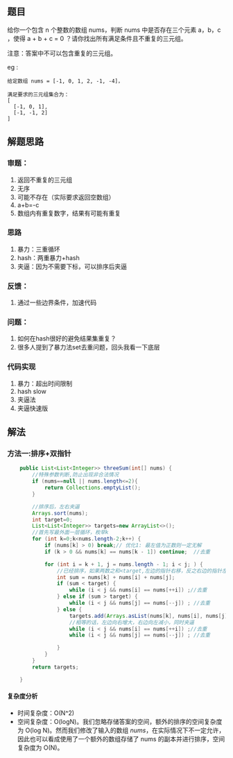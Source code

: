 ## 题目

给你一个包含 n 个整数的数组 nums，判断 nums 中是否存在三个元素 a，b，c ，使得 a + b + c = 0 ？请你找出所有满足条件且不重复的三元组。

注意：答案中不可以包含重复的三元组。

eg :

```
给定数组 nums = [-1, 0, 1, 2, -1, -4]，

满足要求的三元组集合为：
[
  [-1, 0, 1],
  [-1, -1, 2]
]
```

## 解题思路

### 审题：

1. 返回不重复的三元组
2. 无序
3. 可能不存在（实际要求返回空数组）
4. a+b=-c
5. 数组内有重复数字，结果有可能有重复

### 思路

1. 暴力：三重循环
2. hash：两重暴力+hash
3. 夹逼：因为不需要下标，可以排序后夹逼

### 反馈：

1. 通过一些边界条件，加速代码

### 问题：
1. 如何在hash很好的避免结果集重复？
2. 很多人提到了暴力法set去重问题，回头我看一下底层

### 代码实现
1. 暴力：超出时间限制
2. hash slow
3. 夹逼法
4. 夹逼快速版



## 解法

### 方法一:排序+双指针

```java
    public List<List<Integer>> threeSum(int[] nums) {
        //特殊参数判断,防止出现非合法情况
        if (nums==null || nums.length<=2){
            return Collections.emptyList();
        }

        //排序后，左右夹逼
        Arrays.sort(nums);
        int target=0;
        List<List<Integer>> targets=new ArrayList<>();
        //首先写最外面一层循环，枚举k
        for (int k=0;k<nums.length-2;k++) {
            if (nums[k] > 0) break;// 优化1: 最左值为正数则一定无解
            if (k > 0 && nums[k] == nums[k - 1]) continue;  //去重

            for (int i = k + 1, j = nums.length - 1; i < j; ) {
                //已经排序，如果两数之和<target,左边的指针右移，反之右边的指针左移；
                int sum = nums[k] + nums[i] + nums[j];
                if (sum < target) {
                    while (i < j && nums[i] == nums[++i]) ;//去重
                } else if (sum > target) {
                    while (i < j && nums[j] == nums[--j]) ; //去重
                } else {
                    targets.add(Arrays.asList(nums[k], nums[i], nums[j]));
                    //相等的话，左边向右增大，右边向左减小，同时夹逼
                    while (i < j && nums[i] == nums[++i]) ;//去重
                    while (i < j && nums[j] == nums[--j]) ; //去重

                }
            }
        }
        return targets;

    }
```

#### 复杂度分析

- 时间复杂度：O(N^2)
- 空间复杂度：O(logN)。我们忽略存储答案的空间，额外的排序的空间复杂度为 O(log N)。然而我们修改了输入的数组 *nums*，在实际情况下不一定允许，因此也可以看成使用了一个额外的数组存储了 nums  的副本并进行排序，空间复杂度为 O(N)。

